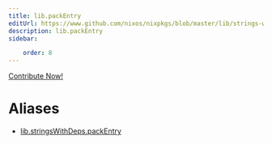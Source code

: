 ```yaml
---
title: lib.packEntry
editUrl: https://www.github.com/nixos/nixpkgs/blob/master/lib/strings-with-deps.nix#L82C15
description: lib.packEntry
sidebar:

    order: 8
---
```


<a href="https://www.github.com/nixos/nixpkgs/blob/master/lib/strings-with-deps.nix#L82C15">Contribute Now!</a>


# Aliases

- [lib.stringsWithDeps.packEntry](/reference/libstringsWithDeps.packEntry)



